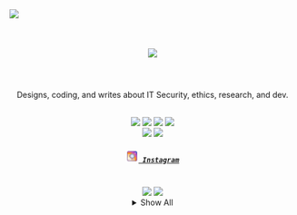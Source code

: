 <a href="https://visitcount.itsvg.in">
  <img src="https://visitcount.itsvg.in/api?id=defaltastra&label=Visitors&color=6&icon=5&pretty=true" />
</a>
<div align="center">
	<h1><img width="80%" src="https://readme-typing-svg.herokuapp.com?font=Lalezar&size=30&color=F75656&center=true&vCenter=true&width=440&lines=👋+Hey%2C+I%E2%80%99m+Defaltastra!" /></h1>
  <br />
	<p>Designs, coding, and writes about IT Security, ethics, research, and dev.</p>
	<br />
	<a href="https://www.linux.org"><img src="https://img.shields.io/badge/OS-Linux-yellow?style=flat&logo=linux" /></a>
	<a href="https://www.parrotsec.org/"><img src="https://img.shields.io/debian/v/apt/unstable" /></a>
  <a href="https://www.google.co.id/chrome/"><img src="https://img.shields.io/badge/Browser-Chrome-blue?style=flat&logo=google-chrome" /></a>
	<a href="https://netlify.app/"><img src="https://img.shields.io/badge/Deploy-Netlify-cyan?style=flat&logo=netlify" /></a>
  <br />
	<a href="https://github.com/defaltastra"><img src="https://img.shields.io/github/followers/defaltastra?label=Github&style=social" /></a>
	<a href="mailto:defaltastra@gmail.com/"><img src="https://img.shields.io/badge/Email-defaltastra@gmail.com-e06c75?style=social&logo=gmail" /></a>
	<br />
  <h5>
    <code><a href="https://www.instagram.com/astra_defalt/" title="Instagram Profile"><img width="22" src="images/instagram.svg"> Instagram</a></code>
    <br /><br />
  </h5>
  <img height="135px" src="https://github-readme-stats.vercel.app/api?username=defaltastra&count_private=true&show_icons=true&bg_color=0,52fa5a,4dfcff,c64dff&theme=synthwave&text_color=4C4C4C&icon_color=267AAB&title_color=170DB2&hide_border=true&line_height=18layout=compact" />
  <!-- wi*quL3fcV -->
  <img height="135px" src="https://github-readme-stats.vercel.app/api/top-langs/?username=defaltastra&count_private=true&show_icons=true&bg_color=0,c64dff,4dfcff,52fa5a&theme=synthwave&text_color=4C4C4C&icon_color=267AAB&title_color=170DB2&hide_border=true" />
  <br />
<details>
	<summary>Show All</summary>
  <br />
    <img src="https://activity-graph.herokuapp.com/graph?username=defaltastra&theme=react-dark&bg_color=20232a&hide_border=true" />
    <h2>🔥 Languages & Framework 🔥</h2><br />
    <p>
      <code><img href="#" title="Python" height="25" src="images/python-original.svg"></code>
      <code><img href="#" title="Django" height="25" src="images/django.png"></code>
      <code><img href="#" title="Problem Solving" height="25" src="images/problemSolving.png"></code>
      <code><img href="#" title="Visual Studio Code" height="25" src="images/vscode.png"></code>
      <code><img href="#" title="Android" height="25" src="images/android.svg"></code>
      <code><img href="#" title="GitHub" height="25" src="images/github.svg"></code>
    </p>
</details>
</div>
